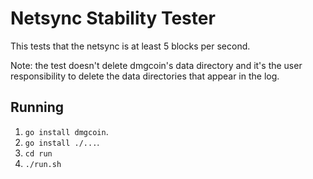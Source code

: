 # Netsync Stability Tester
This tests that the netsync is at least 5 blocks per second.

Note: the test doesn't delete dmgcoin's data directory and it's the user
responsibility to delete the data directories that appear in the log.

## Running
 1. `go install dmgcoin`.
 2. `go install ./...`.
 3. `cd run`
 4. `./run.sh`
 